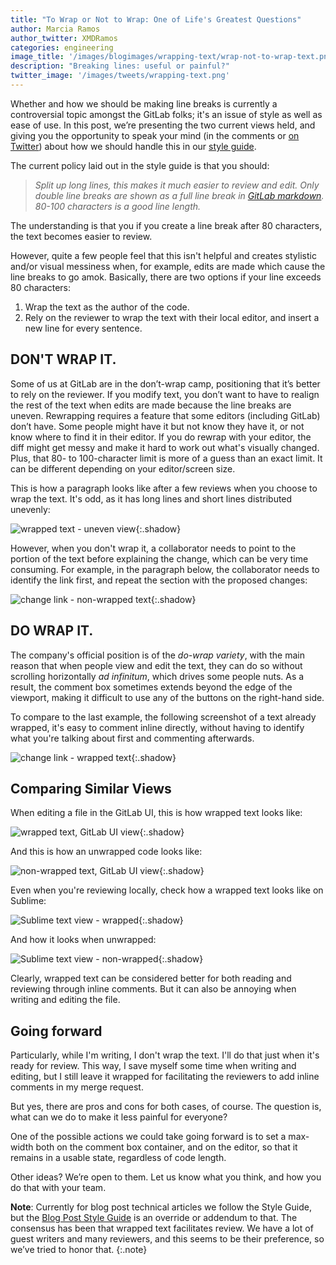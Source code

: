 ```yaml
---
title: "To Wrap or Not to Wrap: One of Life's Greatest Questions"
author: Marcia Ramos
author_twitter: XMDRamos
categories: engineering
image_title: '/images/blogimages/wrapping-text/wrap-not-to-wrap-text.png'
description: "Breaking lines: useful or painful?"
twitter_image: '/images/tweets/wrapping-text.png'
---
```


Whether and how we should be making line breaks is currently a
controversial topic amongst the GitLab folks;
it's an issue of style as well as ease of use.
In this post, we’re presenting the two current views held, and 
giving you the opportunity to speak your mind
(in the comments or [on Twitter][twitter]) about how we should
handle this in our [style guide][style-guide].
 
The current policy laid out in the style guide is that you should:

> _Split up long lines, this makes it much easier to review and edit.
Only double line breaks are shown as a full line break in
[GitLab markdown][markdown]. 80-100 characters is a good line length._

<!-- more -->

The understanding is that you if you create a line break after
80 characters, the text becomes easier to review.

However, quite a few people feel that this isn't helpful
and creates stylistic and/or visual messiness when,
for example, edits are made which cause the line breaks to go amok.
Basically, there are two options if your line exceeds 80 characters:

1. Wrap the text as the author of the code.
1. Rely on the reviewer to wrap the text with their
local editor, and insert a new line for every sentence.

## DON'T WRAP IT.

Some of us at GitLab are in the don’t-wrap camp, positioning
that it’s better to rely on the reviewer. If you modify text,
you don’t want to have to realign the rest of the text when
edits are made because the line breaks are uneven. Rewrapping
requires a feature that some editors (including GitLab)
don’t have. Some people might have it but not know they
have it, or not know where to find it in their editor.
If you do rewrap with your editor, the diff might get messy
and make it hard to work out what's visually changed.
Plus, that 80- to 100-character limit is more of a guess
than an exact limit. It can be different depending on your
editor/screen size.

This is how a paragraph looks like after a few reviews when
you choose to wrap the text. It's odd, as it has long lines
and short lines distributed unevenly:

![wrapped text - uneven view](/images/blogimages/wrapping-text/wrapped-text-after-reviews.png){:.shadow}

However, when you don't wrap it, a collaborator needs to
point to the portion of the text before explaining the change,
which can be very time consuming. For example, in the paragraph
below, the collaborator needs to identify the link first, and
repeat the section with the proposed changes:

![change link - non-wrapped text](/images/blogimages/wrapping-text/unwrapped-text-worse-to-review.png){:.shadow}

## DO WRAP IT.

The company's official position is of the _do-wrap variety_,
with the main reason that when people view and edit the text,
they can do so without scrolling horizontally _ad infinitum_,
which drives some people nuts. As a result, the comment 
box sometimes extends beyond the edge of the viewport, making
it difficult to use any of the buttons on the right-hand side.

To compare to the last example, the following screenshot
of a text already wrapped, it's easy to comment inline directly,
without having to identify what you're talking about first
and commenting afterwards.

![change link - wrapped text](/images/blogimages/wrapping-text/wrapped-text-easier-to-review.png){:.shadow}

## Comparing Similar Views

When editing a file in the GitLab UI, this is how wrapped text
looks like:

![wrapped text, GitLab UI view](/images/blogimages/wrapping-text/gitlab-ui-wrapped-text.png){:.shadow}

And this is how an unwrapped code looks like:

![non-wrapped text, GitLab UI view](/images/blogimages/wrapping-text/gitlab-ui-non-wrapped-text.png){:.shadow}

Even when you're reviewing locally, check how a wrapped
text looks like on Sublime:

![Sublime text view - wrapped](/images/blogimages/wrapping-text/wrapped-text-easier-to-read.png){:.shadow}

And how it looks when unwrapped:

![Sublime text view - non-wrapped](/images/blogimages/wrapping-text/unwrapped-text-scroll-horizontally.png){:.shadow}

Clearly, wrapped text can be considered better for both reading
and reviewing through inline comments. But it can also be annoying
when writing and editing the file.

## Going forward

Particularly, while I'm writing, I don't wrap the text. I'll
do that just when it's ready for review. This way, I save myself
some time when writing and editing, but I still leave it wrapped
for facilitating the reviewers to add inline comments in my
merge request.

But yes, there are pros and cons for both cases, of course. The
question is, what can we do to make it less painful for everyone?

One of the possible actions we could take going forward is to set
a max-width both on the comment box container, and on the editor,
so that it remains in a usable state, regardless of code length.

Other ideas? We’re open to them. Let us know what you think, and
how you do that with your team.

**Note**: Currently for blog post technical articles we follow the
Style Guide, but the [Blog Post Style Guide][blog-style-guide] is
an override or addendum to that. The consensus has been that wrapped
text facilitates review. We have a lot of guest writers and many
reviewers, and this seems to be their preference, so we’ve tried
to honor that.
{:.note}

<!-- identifiers -->

[markdown]: https://docs.gitlab.com/ee/user/markdown.html
[sid-twitter]: https://twitter.com/sytses
[style-guide]: https://docs.gitlab.com/ee/development/documentation/styleguide/#text
[twitter]: https://twitter.com/gitlab
[blog-style-guide]: /handbook/marketing/blog/#styles-guidelines
